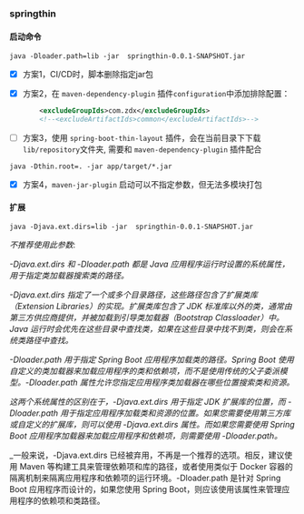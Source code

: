 ### springthin

#### 启动命令

```shell
java -Dloader.path=lib -jar  springthin-0.0.1-SNAPSHOT.jar
```

- [x] 方案1，CI/CD时，脚本删除指定jar包

- [x] 方案2，在 `maven-dependency-plugin` 插件`configuration`中添加排除配置：
    ```xml
        <excludeGroupIds>com.zdx</excludeGroupIds>
        <!--<excludeArtifactIds>common</excludeArtifactIds>-->
    ```
    
- [ ] 方案3，使用 `spring-boot-thin-layout` 插件，会在当前目录下下载`lib/repository`文件夹, 需要和 `maven-dependency-plugin` 插件配合
```shell
java -Dthin.root=. -jar app/target/*.jar
```

- [x] 方案4，`maven-jar-plugin` 启动可以不指定参数，但无法多模块打包

#### 扩展

```shell
java -Djava.ext.dirs=lib -jar  springthin-0.0.1-SNAPSHOT.jar
```

_不推荐使用此参数_:

_-Djava.ext.dirs 和 -Dloader.path 都是 Java 应用程序运行时设置的系统属性，用于指定类加载器搜索类的路径。_

_-Djava.ext.dirs 指定了一个或多个目录路径，这些路径包含了扩展类库（Extension Libraries）的实现。扩展类库包含了 JDK
标准库以外的类，通常由第三方供应商提供，并被加载到引导类加载器（Bootstrap Classloader）中。Java
运行时会优先在这些目录中查找类，如果在这些目录中找不到类，则会在系统类路径中查找。_

_-Dloader.path 用于指定 Spring Boot 应用程序加载类的路径。Spring Boot
使用自定义的类加载器来加载应用程序的类和依赖项，而不是使用传统的父子委派模型。-Dloader.path
属性允许您指定应用程序类加载器在哪些位置搜索类和资源。_

_这两个系统属性的区别在于，-Djava.ext.dirs 用于指定 JDK 扩展库的位置，而 -Dloader.path
用于指定应用程序加载类和资源的位置。如果您需要使用第三方库或自定义的扩展库，则可以使用 -Djava.ext.dirs 属性。而如果您需要使用
Spring Boot 应用程序加载器来加载应用程序和依赖项，则需要使用 -Dloader.path。_

_一般来说，-Djava.ext.dirs 已经被弃用，不再是一个推荐的选项。相反，建议使用 Maven 等构建工具来管理依赖项和库的路径，或者使用类似于
Docker 容器的隔离机制来隔离应用程序和依赖项的运行环境。-Dloader.path 是针对 Spring Boot 应用程序而设计的，如果您使用
Spring Boot，则应该使用该属性来管理应用程序的依赖项和类路径。
